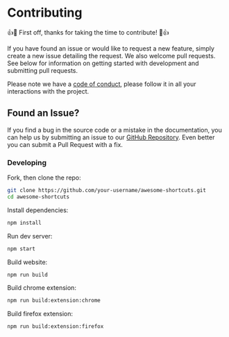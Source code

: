 # Contributing

👍🎉 First off, thanks for taking the time to contribute! 🎉👍

If you have found an issue or would like to request a new feature, simply create a new issue detailing the request. We also welcome pull requests. See below for information on getting started with development and submitting pull requests.

Please note we have a [code of conduct](https://github.com/arifszn/awesome-shortcuts/blob/main/CODE_OF_CONDUCT.md), please follow it in all your interactions with the project.

## Found an Issue?

If you find a bug in the source code or a mistake in the documentation, you can help us by
submitting an issue to our [GitHub Repository](https://github.com/arifszn/awesome-shortcuts/issues/new). Even better you can submit a Pull Request
with a fix.

### Developing

Fork, then clone the repo:

```sh
git clone https://github.com/your-username/awesome-shortcuts.git
cd awesome-shortcuts
```

Install dependencies:

```sh
npm install
```

Run dev server:

```sh
npm start
```

Build website:

```sh
npm run build
```

Build chrome extension:

```sh
npm run build:extension:chrome
```

Build firefox extension:

```sh
npm run build:extension:firefox
```
